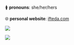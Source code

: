 🚺 **pronouns**: she/her/hers

🌐 **personal website**: [ifteda.com](https://ifteda.com/)

<a href="https://github.com/ifteda">
    <img src="https://komarev.com/ghpvc/?username=iftedae&color=1E2832&label=visitors">
</a>

![](https://hit.yhype.me/github/profile?user_id=33703032)
